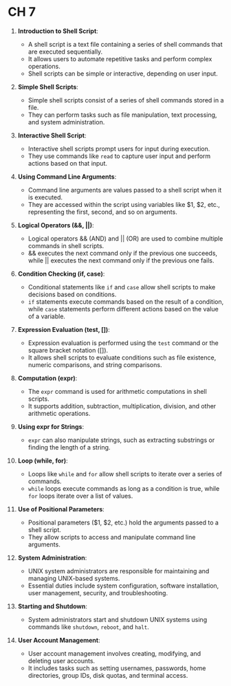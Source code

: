 # CH 7
1. **Introduction to Shell Script**:
   - A shell script is a text file containing a series of shell commands that are executed sequentially.
   - It allows users to automate repetitive tasks and perform complex operations.
   - Shell scripts can be simple or interactive, depending on user input.

2. **Simple Shell Scripts**:
   - Simple shell scripts consist of a series of shell commands stored in a file.
   - They can perform tasks such as file manipulation, text processing, and system administration.

3. **Interactive Shell Script**:
   - Interactive shell scripts prompt users for input during execution.
   - They use commands like `read` to capture user input and perform actions based on that input.

4. **Using Command Line Arguments**:
   - Command line arguments are values passed to a shell script when it is executed.
   - They are accessed within the script using variables like $1, $2, etc., representing the first, second, and so on arguments.

5. **Logical Operators (&&, ||)**:
   - Logical operators && (AND) and || (OR) are used to combine multiple commands in shell scripts.
   - && executes the next command only if the previous one succeeds, while || executes the next command only if the previous one fails.

6. **Condition Checking (if, case)**:
   - Conditional statements like `if` and `case` allow shell scripts to make decisions based on conditions.
   - `if` statements execute commands based on the result of a condition, while `case` statements perform different actions based on the value of a variable.

7. **Expression Evaluation (test, [])**:
   - Expression evaluation is performed using the `test` command or the square bracket notation ([]).
   - It allows shell scripts to evaluate conditions such as file existence, numeric comparisons, and string comparisons.

8. **Computation (expr)**:
   - The `expr` command is used for arithmetic computations in shell scripts.
   - It supports addition, subtraction, multiplication, division, and other arithmetic operations.

9. **Using expr for Strings**:
   - `expr` can also manipulate strings, such as extracting substrings or finding the length of a string.

10. **Loop (while, for)**:
    - Loops like `while` and `for` allow shell scripts to iterate over a series of commands.
    - `while` loops execute commands as long as a condition is true, while `for` loops iterate over a list of values.

11. **Use of Positional Parameters**:
    - Positional parameters ($1, $2, etc.) hold the arguments passed to a shell script.
    - They allow scripts to access and manipulate command line arguments.

12. **System Administration**:
    - UNIX system administrators are responsible for maintaining and managing UNIX-based systems.
    - Essential duties include system configuration, software installation, user management, security, and troubleshooting.

13. **Starting and Shutdown**:
    - System administrators start and shutdown UNIX systems using commands like `shutdown`, `reboot`, and `halt`.

14. **User Account Management**:
    - User account management involves creating, modifying, and deleting user accounts.
    - It includes tasks such as setting usernames, passwords, home directories, group IDs, disk quotas, and terminal access.
